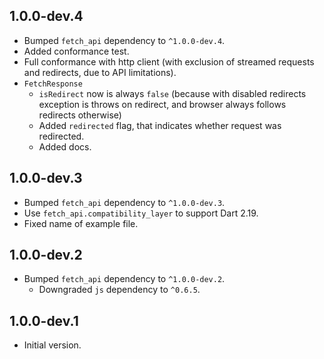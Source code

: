 ## 1.0.0-dev.4

- Bumped `fetch_api` dependency to `^1.0.0-dev.4`.
- Added conformance test.
- Full conformance with http client (with exclusion of streamed requests and
  redirects, due to API limitations).
- `FetchResponse`
  - `isRedirect` now is always `false` (because with disabled redirects
    exception is throws on redirect, and browser always follows redirects
    otherwise)
  - Added `redirected` flag, that indicates whether request was redirected.
  - Added docs.

## 1.0.0-dev.3

- Bumped `fetch_api` dependency to `^1.0.0-dev.3`.
- Use `fetch_api.compatibility_layer` to support Dart 2.19.
- Fixed name of example file.

## 1.0.0-dev.2

- Bumped `fetch_api` dependency to `^1.0.0-dev.2`.
  - Downgraded `js` dependency to `^0.6.5`.

## 1.0.0-dev.1

- Initial version.
